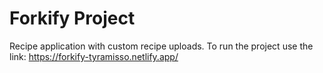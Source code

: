 # Forkify Project

Recipe application with custom recipe uploads.
To run the project use the link: https://forkify-tyramisso.netlify.app/
